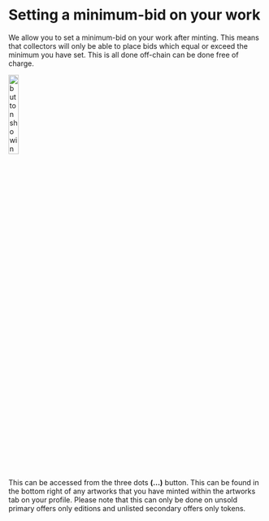 # Setting a minimum-bid on your work

We allow you to set a minimum-bid on your work after minting. This means that collectors will only be able to place bids which equal or exceed the minimum you have set. This is all done off-chain can be done free of charge.

<div class="is-centre">
 <img src="https://storage.googleapis.com/public-blog-asset/doc-site/delete-button-profile.png" alt="button showing delete" width="20%"> 
</div>

This can be accessed from the three dots <strong>(...)</strong> button. This can be found in the bottom right of any artworks that you have minted within the artworks tab on your profile. Please note that this can only be done on unsold primary offers only editions and unlisted secondary offers only tokens.         